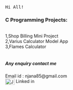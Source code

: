 
<tt align="center" width="20px">Hi All!</tt>

<h3>C Programming Projects:</h3><br>
1,Shop Billing Mini Project<br>
2,Varius Calculator Model App<br>
3,Flames Calculator<br>
         
<br>
<h5>Any enquiry contact me</h5>
               Email id : njana85@gmail.com 
               <br>
               <a href="https://www.linkedin.com/in/jana-n-9a3b2925a" target="blank"><img align="center" src="https://cdn.jsdelivr.net/npm/simple-icons@3.0.1/icons/linkedin.svg" alt="JanaN02" height="20" width="30" /></a> 
               Linked in
